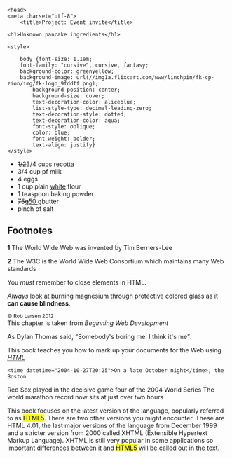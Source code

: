 <!Docytpe html>
<html>

    <head>
    <meta charset="utf-8">
        <title>Project: Event invite</title>
     
    <h1>Unknown pancake ingredients</h1>
    
    <style>
    
        body {font-size: 1.1em;
        font-family: "cursive", cursive, fantasy;
        background-color: greenyellow;              
        background-image: url(//img1a.flixcart.com/www/linchpin/fk-cp-zion/img/fk-logo_9fddff.png);
            background-position: center;
            background-size: cover; 
            text-decoration-color: aliceblue;
            list-style-type: decimal-leading-zero;
            text-decoration-style: dotted;
            text-decoration-color: aqua;
            font-style: oblique;
            color: blue;
            font-weight: bolder;
            text-align: justify}
    </style>
 </head>
 <body>
     <ul> 
    <li><del>1/2</del><ins>3/4</ins> cups recotta</li>
    <li>3/4 cup pf milk</li>
    <li>4 eggs</li>
    <li> 1 cup plain <ins>white</ins> flour</li>
    <li>1 teaspoon baking powder</li>
    <li><del>75g</del><ins>50 g</ins>butter</li>
    <li>pinch of salt</li>
    </ul>
        
</body>
<div class="footnotes">
<h2>Footnotes</h2>
<p><span class="inventor"><strong>1</strong> The World Wide Web was
invented by Tim Berners-Lee</span></p>
<p><strong>2</strong> The W3C is the World Wide Web Consortium
which maintains many Web standards</p>
</div>
<p>You <em>must</em> remember to close elements in HTML.</p>
    <p><em>Always</em> look at burning magnesium through protective colored
glass as it <strong>can cause blindness</strong>.</p>   
    <small id="copyright">© Rob Larsen 2012</small><br>
    This chapter is taken from <cite>Beginning Web Development</cite>
    <p>As Dylan Thomas said, <q>Somebody's boring me. I think it's me</q>.</p>
 This book teaches you how to mark up your documents for the Web using <dfn>
<abbr title="HyperText Markup Language">HTML</abbr></dfn>
    
    <time datetime="2004-10-27T20:25">On a late October night</time>, the Boston
Red Sox played in the decisive game four of the 2004 World Series
    The world marathon record now sits at <time datetime="2h 3m 38s">
just over two hours</time>
    <p> This book focuses on the latest version of the language, popularly referred
to as <mark>HTML5</mark>. There are two other versions you might encounter.
These are HTML 4.01, the last major versions of the language from December 1999
and a stricter version from 2000 called XHTML (Extensible Hypertext Markup
Language). XHTML is still very popular in some applications so important
differences between it and <mark>HTML5</mark> will be called out in
the text. </p>
</html>
